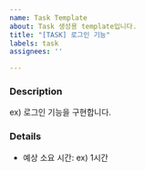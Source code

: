 ```yaml
---
name: Task Template
about: Task 생성용 template입니다.
title: "[TASK] 로그인 기능"
labels: task
assignees: ''

---
```


<!--
[TASK]: 작업을 생성할 때 사용합니다.

`In progress`로 변경하기 전에 `Assignees`에 본인을 추가해주세요.
project와 milestone을 추가해주세요.
-->

### Description

ex) 로그인 기능을 구현합니다.

### Details

- 예상 소요 시간: ex) 1시간
